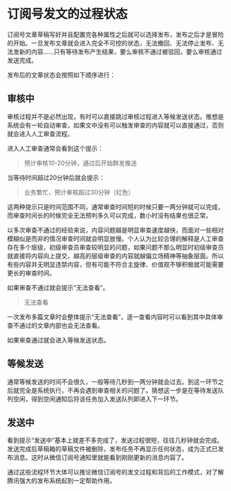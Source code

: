 # 订阅号发文的过程状态


订阅号文章草稿写好并且配置完各种属性之后就可以选择发布，发布之后才是冒险的开始。一旦发布文章就会进入完全不可控的状态，无法撤回、无法停止发布、无法发新的内容……只有等待发布产生结果，要么审核不通过被驳回，要么审核通过发送完成。

发布后的文章状态会按照如下顺序进行：

## 审核中

审核过程并不是必然出现，有时可以直接跳过审核过程进入等候发送状态。推想是系统会有一轮自动审查，如果文中没有可以触发审查的内容就可以直接通过，否则就会进入人工审查流程。

进入人工审查通常会看到这个提示：

> 预计审核10-20分钟，通过后开始群发推送

当等待时间超过20分钟后就会提示：

> 业务繁忙，预计审核超过30分钟（红色）
>

这两种提示只是时间范围不同，通常审查时间短的时候只要一两分钟就可以完成，而审查时间长的时候完全无法预判多久可以完成，数小时没有结果也很正常。

以多次审查不通过的经验来说，内容问题越是明显审查速度越快，而面对一些相对模糊似是而非的情况审查时间就会明显放慢。个人认为比较合理的解释是人工审查存在多个层级，初级审查员审查较明显的问题，如果问题不那么明显时初级审查员就直接将内容向上提交，越高的层级审查的内容就越偏立场精神等抽象层面。所以有些内容并无明显违禁内容，但有可能不符合主旋律、价值观不够积极就可能需要更长的审查时间。

如果审查不通过就会提示“无法查看”。

> 无法查看
>

一次发布多篇文章时会整体提示“无法查看”，逐一查看内容时可以看到其中具体审查不通过的文章内部也会无法查看。

如果审查通过就会进入等候发送状态。

## 等候发送

通常等候发送的时间不会很久，一般等待几秒到一两分钟就会过去。到这一环节之后就完全是系统执行，不再会遇到审查相关的问题了。猜想这一步是在等待发送队列空闲，得到空闲通知后将该任务加入发送队列即进入下一环节。

## 发送中

看到提示“发送中”基本上就差不多完成了，发送过程很短，往往几秒钟就会完成。发送完成后草稿箱的草稿文件被删除，发布任务不再显示任何状态，成为正式已发布消息。这时从微信订阅号通知里就能看到刚刚更新的消息内容了。



通过这些流程环节大体可以推论微信订阅号的发文过程和背后的工作模式，对了解腾讯强大的发布系统起到一定帮助作用。

